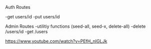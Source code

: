 Auth Routes

-get users/id
-put users/id

Admin Routes
-utilitiy functions (seed-all, seed-x, delete-all)
-delete /users/id
-get /users


https://www.youtube.com/watch?v=PEfH_nIGLJk